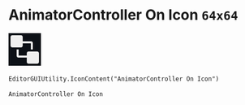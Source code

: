 # AnimatorController On Icon `64x64`
<img src="/img/AnimatorController%20On%20Icon.png" width=64 height=64>

``` CSharp
EditorGUIUtility.IconContent("AnimatorController On Icon")
```
```
AnimatorController On Icon
```
